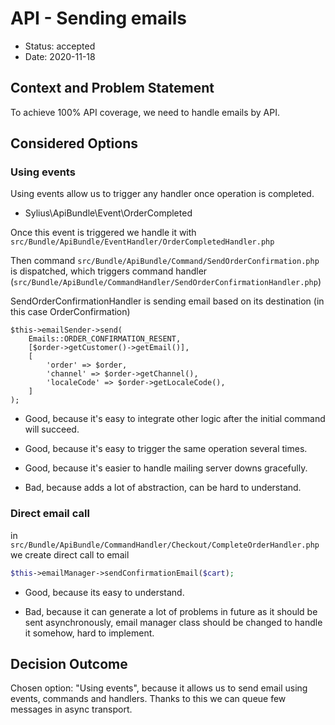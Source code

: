 # API - Sending emails

* Status: accepted
* Date: 2020-11-18

## Context and Problem Statement

To achieve 100% API coverage, we need to handle emails by API.

## Considered Options

### Using events

Using events allow us to trigger any handler once operation is completed. 

* Sylius\ApiBundle\Event\OrderCompleted

Once this event is triggered we handle it with ```src/Bundle/ApiBundle/EventHandler/OrderCompletedHandler.php```

Then command ```src/Bundle/ApiBundle/Command/SendOrderConfirmation.php ``` is dispatched, which triggers command handler (```src/Bundle/ApiBundle/CommandHandler/SendOrderConfirmationHandler.php```)
 
SendOrderConfirmationHandler is sending email based on its destination (in this case OrderConfirmation)

```
$this->emailSender->send(
    Emails::ORDER_CONFIRMATION_RESENT,
    [$order->getCustomer()->getEmail()],
    [
        'order' => $order,
        'channel' => $order->getChannel(),
        'localeCode' => $order->getLocaleCode(),
    ]
);
```

* Good, because it's easy to integrate other logic after the initial command will succeed.
* Good, because it's easy to trigger the same operation several times.
* Good, because it's easier to handle mailing server downs gracefully.

* Bad, because adds a lot of abstraction, can be hard to understand.

### Direct email call

in ```src/Bundle/ApiBundle/CommandHandler/Checkout/CompleteOrderHandler.php```
we create direct call to email

```php
$this->emailManager->sendConfirmationEmail($cart);
```

* Good, because its easy to understand.

* Bad, because it can generate a lot of problems in future as it should be sent asynchronously, email manager class should be changed to handle it somehow, hard to implement.

## Decision Outcome

Chosen option: "Using events", because it allows us to send email using events, commands and handlers. Thanks to this we can queue few messages in async transport.

